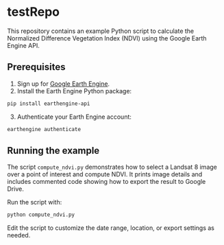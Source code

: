 # testRepo

This repository contains an example Python script to calculate the Normalized Difference Vegetation Index (NDVI) using the Google Earth Engine API.

## Prerequisites

1. Sign up for [Google Earth Engine](https://earthengine.google.com/).
2. Install the Earth Engine Python package:

```bash
pip install earthengine-api
```

3. Authenticate your Earth Engine account:

```bash
earthengine authenticate
```

## Running the example

The script `compute_ndvi.py` demonstrates how to select a Landsat 8 image over a point of interest and compute NDVI. It prints image details and includes commented code showing how to export the result to Google Drive.

Run the script with:

```bash
python compute_ndvi.py
```

Edit the script to customize the date range, location, or export settings as needed.

